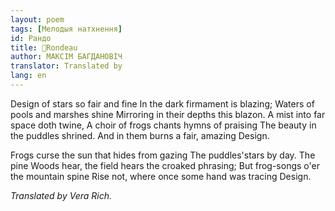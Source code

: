 ```yaml
---
layout: poem
tags: [Мелодыя натхнення]
id: Рандо
title: 🚧Rondeau
author: МАКСІМ БАГДАНОВІЧ
translator: Translated by 
lang: en
---
```




Design of stars so fair and fine In the dark firmament is blazing; Waters of pools and marshes shine Mirroring in their depths this blazon. A mist into far space doth twine, A choir of frogs chants hymns of praising The beauty in the puddles shrined. And in them burns a fair, amazing Design.

Frogs curse the sun that hides from gazing The puddles'stars by day.  The pine Woods hear, the field hears the croaked phrasing; But frog-songs o'er the mountain spine Rise not, where once some hand was tracing Design.

_Translated by Vera Rich._